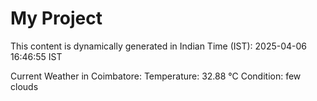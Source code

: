 # My Project

This content is dynamically generated in Indian Time (IST): 2025-04-06 16:46:55 IST


Current Weather in Coimbatore:
Temperature: 32.88 °C
Condition: few clouds
